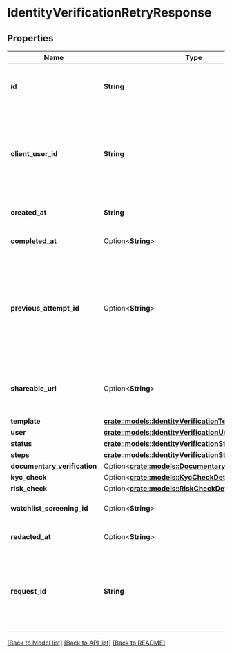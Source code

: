 # IdentityVerificationRetryResponse

## Properties

Name | Type | Description | Notes
------------ | ------------- | ------------- | -------------
**id** | **String** | ID of the associated Identity Verification attempt. | 
**client_user_id** | **String** | An identifier to help you connect this object to your internal systems. For example, your database ID corresponding to this object. | 
**created_at** | **String** | An ISO8601 formatted timestamp. | 
**completed_at** | Option<**String**> | An ISO8601 formatted timestamp. | 
**previous_attempt_id** | Option<**String**> | The ID for the Identity Verification preceding this session. This field will only be filled if the current Identity Verification is a retry of a previous attempt. | 
**shareable_url** | Option<**String**> | A shareable URL that can be sent directly to the user to complete verification | 
**template** | [**crate::models::IdentityVerificationTemplateReference**](IdentityVerificationTemplateReference.md) |  | 
**user** | [**crate::models::IdentityVerificationUserData**](IdentityVerificationUserData.md) |  | 
**status** | [**crate::models::IdentityVerificationStatus**](IdentityVerificationStatus.md) |  | 
**steps** | [**crate::models::IdentityVerificationStepSummary**](IdentityVerificationStepSummary.md) |  | 
**documentary_verification** | Option<[**crate::models::DocumentaryVerification**](DocumentaryVerification.md)> |  | 
**kyc_check** | Option<[**crate::models::KycCheckDetails**](KYCCheckDetails.md)> |  | 
**risk_check** | Option<[**crate::models::RiskCheckDetails**](RiskCheckDetails.md)> |  | 
**watchlist_screening_id** | Option<**String**> | ID of the associated screening. | 
**redacted_at** | Option<**String**> | An ISO8601 formatted timestamp. | 
**request_id** | **String** | A unique identifier for the request, which can be used for troubleshooting. This identifier, like all Plaid identifiers, is case sensitive. | 

[[Back to Model list]](../README.md#documentation-for-models) [[Back to API list]](../README.md#documentation-for-api-endpoints) [[Back to README]](../README.md)


